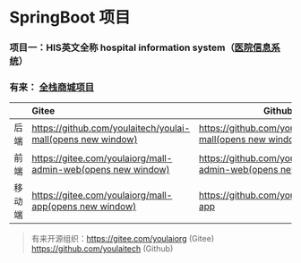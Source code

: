 # SpringBoot 项目

### 项目一：HIS英文全称 hospital information system（[医院信息系统](https://gitee.com/nianxiassss/HIS)）

### 有来： [全栈商城项目](https://www.youlai.tech/pages/52d5c3/) 

|        | **Gitee**                                                    | **Github**                                                   |
| ------ | :----------------------------------------------------------- | ------------------------------------------------------------ |
| 后端   | [https://github.com/youlaitech/youlai-mall(opens new window)](https://github.com/youlaitech/youlai-mall) | [https://github.com/youlaitech/youlai-mall(opens new window)](https://github.com/youlaitech/youlai-mall) |
| 前端   | [https://gitee.com/youlaiorg/mall-admin-web(opens new window)](https://gitee.com/youlaiorg/mall-admin-web) | [https://github.com/youlaitech/mall-admin-web(opens new window)](https://github.com/youlaitech/mall-admin-web) |
| 移动端 | [https://gitee.com/youlaiorg/mall-app(opens new window)](https://gitee.com/youlaiorg/mall-app) | https://github.com/youlaitech/mall-app                       |

> 有来开源组织：https://gitee.com/youlaiorg (Gitee)	https://github.com/youlaitech (Github)
